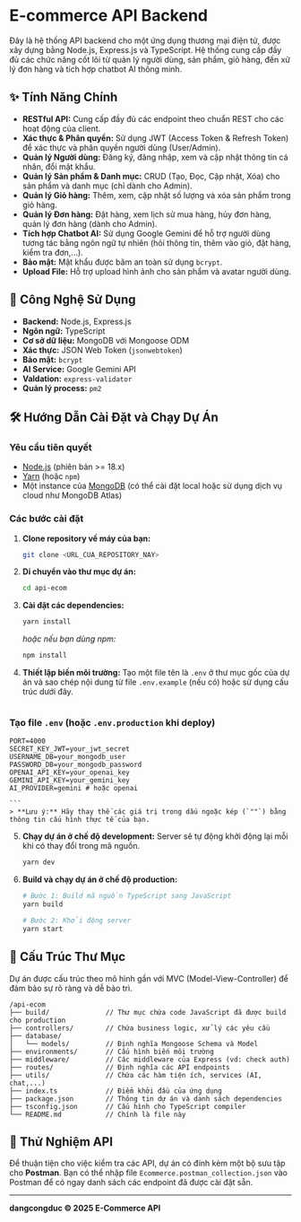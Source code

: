 # E-commerce API Backend

Đây là hệ thống API backend cho một ứng dụng thương mại điện tử, được xây dựng bằng Node.js, Express.js và TypeScript. Hệ thống cung cấp đầy đủ các chức năng cốt lõi từ quản lý người dùng, sản phẩm, giỏ hàng, đến xử lý đơn hàng và tích hợp chatbot AI thông minh.

## ✨ Tính Năng Chính

- **RESTful API:** Cung cấp đầy đủ các endpoint theo chuẩn REST cho các hoạt động của client.
- **Xác thực & Phân quyền:** Sử dụng JWT (Access Token & Refresh Token) để xác thực và phân quyền người dùng (User/Admin).
- **Quản lý Người dùng:** Đăng ký, đăng nhập, xem và cập nhật thông tin cá nhân, đổi mật khẩu.
- **Quản lý Sản phẩm & Danh mục:** CRUD (Tạo, Đọc, Cập nhật, Xóa) cho sản phẩm và danh mục (chỉ dành cho Admin).
- **Quản lý Giỏ hàng:** Thêm, xem, cập nhật số lượng và xóa sản phẩm trong giỏ hàng.
- **Quản lý Đơn hàng:** Đặt hàng, xem lịch sử mua hàng, hủy đơn hàng, quản lý đơn hàng (dành cho Admin).
- **Tích hợp Chatbot AI:** Sử dụng Google Gemini để hỗ trợ người dùng tương tác bằng ngôn ngữ tự nhiên (hỏi thông tin, thêm vào giỏ, đặt hàng, kiểm tra đơn,...).
- **Bảo mật:** Mật khẩu được băm an toàn sử dụng `bcrypt`.
- **Upload File:** Hỗ trợ upload hình ảnh cho sản phẩm và avatar người dùng.

## 🚀 Công Nghệ Sử Dụng

- **Backend:** Node.js, Express.js
- **Ngôn ngữ:** TypeScript
- **Cơ sở dữ liệu:** MongoDB với Mongoose ODM
- **Xác thực:** JSON Web Token (`jsonwebtoken`)
- **Bảo mật:** `bcrypt`
- **AI Service:** Google Gemini API
- **Valdation:** `express-validator`
- **Quản lý process:** `pm2`

## 🛠️ Hướng Dẫn Cài Đặt và Chạy Dự Án

### Yêu cầu tiên quyết

- [Node.js](httpss://nodejs.org/en/) (phiên bản >= 18.x)
- [Yarn](httpss://yarnpkg.com/) (hoặc `npm`)
- Một instance của [MongoDB](httpss://www.mongodb.com/) (có thể cài đặt local hoặc sử dụng dịch vụ cloud như MongoDB Atlas)

### Các bước cài đặt

1.  **Clone repository về máy của bạn:**
    ```bash
    git clone <URL_CUA_REPOSITORY_NAY>
    ```

2.  **Di chuyển vào thư mục dự án:**
    ```bash
    cd api-ecom
    ```

3.  **Cài đặt các dependencies:**
    ```bash
    yarn install
    ```
    *hoặc nếu bạn dùng npm:*
    ```bash
    npm install
    ```

4.  **Thiết lập biến môi trường:**
    Tạo một file tên là `.env` ở thư mục gốc của dự án và sao chép nội dung từ file `.env.example` (nếu có) hoặc sử dụng cấu trúc dưới đây.

    ```env
### Tạo file `.env` (hoặc `.env.production` khi deploy)
```env
PORT=4000
SECRET_KEY_JWT=your_jwt_secret
USERNAME_DB=your_mongodb_user
PASSWORD_DB=your_mongodb_password
OPENAI_API_KEY=your_openai_key
GEMINI_API_KEY=your_gemini_key
AI_PROVIDER=gemini # hoặc openai
```
    ```
    > **Lưu ý:** Hãy thay thế các giá trị trong dấu ngoặc kép (`""`) bằng thông tin cấu hình thực tế của bạn.

5.  **Chạy dự án ở chế độ development:**
    Server sẽ tự động khởi động lại mỗi khi có thay đổi trong mã nguồn.
    ```bash
    yarn dev
    ```

6.  **Build và chạy dự án ở chế độ production:**
    ```bash
    # Bước 1: Build mã nguồn TypeScript sang JavaScript
    yarn build

    # Bước 2: Khởi động server
    yarn start
    ```

## 📂 Cấu Trúc Thư Mục

Dự án được cấu trúc theo mô hình gần với MVC (Model-View-Controller) để đảm bảo sự rõ ràng và dễ bảo trì.

```
/api-ecom
├── build/              // Thư mục chứa code JavaScript đã được build cho production
├── controllers/        // Chứa business logic, xử lý các yêu cầu
├── database/
│   └── models/         // Định nghĩa Mongoose Schema và Model
├── environments/       // Cấu hình biến môi trường
├── middleware/         // Các middleware của Express (vd: check auth)
├── routes/             // Định nghĩa các API endpoints
├── utils/              // Chứa các hàm tiện ích, services (AI, chat,...)
├── index.ts            // Điểm khởi đầu của ứng dụng
├── package.json        // Thông tin dự án và danh sách dependencies
├── tsconfig.json       // Cấu hình cho TypeScript compiler
└── README.md           // Chính là file này
```

## 🧪 Thử Nghiệm API

Để thuận tiện cho việc kiểm tra các API, dự án có đính kèm một bộ sưu tập cho **Postman**. Bạn có thể nhập file `Ecommerce.postman_collection.json` vào Postman để có ngay danh sách các endpoint đã được cài đặt sẵn.

---
**dangcongduc © 2025 E-Commerce API**
